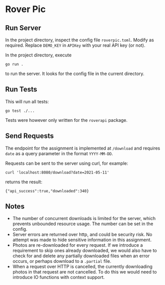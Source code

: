 # Rover Pic

## Run Server
In the project directory, inspect the config file `roverpic.toml`. Modify as required.
Replace `DEMO_KEY` in `APIKey` with your real API key (or not).

In the project directory, execute 
```
go run .
``` 
to run the server.
It looks for the config file in the current directory.

## Run Tests
This will run all tests:
```
go test ./...
```
Tests were however only written for the `roverapi` package.

## Send Requests
The endpoint for the assignment is implemented at `/download` and requires `date`
as a query parameter in the format `YYYY-MM-DD`.

Requests can be sent to the server using curl, for example:
```
curl 'localhost:8080/download?date=2021-05-11'
```
returns the result:
```
{"api_success":true,"downloaded":340}
```

## Notes
- The number of concurrent downloads is limited for the server, which prevents
  unbounded resource usage. The number can be set in the config.
- Server errors are returned over http, and could be security risk. 
  No attempt was made to hide sensitive information in this assignment.
- Photos are re-downloaded for every request. If we introduce a requirement to skip
  ones already downloaded, we would also have to check for and delete any partially 
  downloaded files when an error occurs, or perhaps download to a `.partial` file.
- When a request over HTTP is cancelled, the currently downloading photos in that
  request are not cancelled. To do this we would need to introduce IO functions
  with context support.
